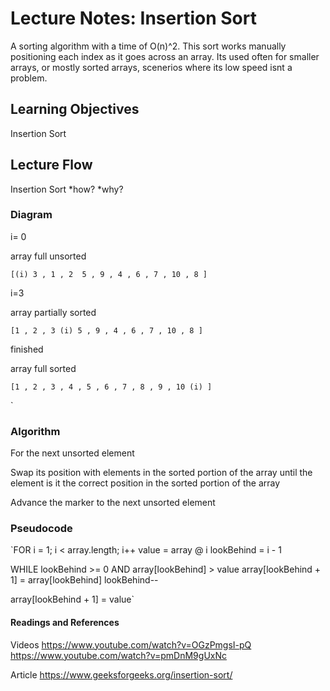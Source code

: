 # Lecture Notes: Insertion Sort
A sorting algorithm with a time of O(n)^2. This sort works manually positioning each index as it goes across an array.
Its used often for smaller arrays, or mostly sorted arrays, scenerios where its low speed isnt a problem. 

## Learning Objectives
Insertion Sort

## Lecture Flow
Insertion Sort
*how?
*why? 

### Diagram

i= 0

array full unsorted

`[(i) 3 , 1 , 2  5 , 9 , 4 , 6 , 7 , 10 , 8 ]`


i=3

array partially sorted

`[1 , 2 , 3 (i) 5 , 9 , 4 , 6 , 7 , 10 , 8 ]`


finished

array full sorted      

`[1 , 2 , 3 , 4 , 5 , 6 , 7 , 8 , 9 , 10 (i) ]`

`
### Algorithm
For the next unsorted element

Swap its position with elements in the sorted portion of the array until the element is it the correct position in the sorted portion of the array

Advance the marker to the next unsorted element

### Pseudocode

`FOR i = 1; i < array.length; i++
value = array @ i
lookBehind = i - 1

WHILE lookBehind >= 0 AND array[lookBehind] > value
array[lookBehind + 1] = array[lookBehind]
lookBehind--

array[lookBehind + 1] = value`


#### Readings and References
Videos
https://www.youtube.com/watch?v=OGzPmgsI-pQ
https://www.youtube.com/watch?v=pmDnM9gUxNc

Article
https://www.geeksforgeeks.org/insertion-sort/
